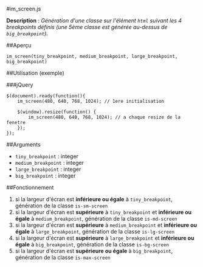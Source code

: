 #im_screen.js

**Description** : *Génération d'une classe sur l'élément `html` suivant les 4 breakpoints définis (une 5ème classe est générée au-dessus de `big_breakpoint`).*

##Aperçu

	im_screen(tiny_breakpoint, medium_breakpoint, large_breakpoint, big_breakpoint) 

##Utilisation (exemple)
	
###jQuery

	$(document).ready(function(){
		im_screen(480, 640, 768, 1024); // 1ere initialisation

		$(window).resize(function() {
			im_screen(480, 640, 768, 1024); // a chaque resize de la fenetre
		});
	});

##Arguments

* `tiny_breakpoint` : integer
* `medium_breakpoint` : integer
* `large_breakpoint` : integer
* `big_breakpoint` : integer


##Fonctionnement

1. si la largeur d'écran est **inférieure ou égale** à `tiny_breakpoint`, génération de la classe `is-sm-screen`
2. si la largeur d'écran est **supérieure** à `tiny_breakpoint` et **inférieure ou égale** à `medium_breakpoint`, génération de la classe `is-md-screen`
3. si la largeur d'écran est **supérieure** à `medium_breakpoint` et **inférieure ou égale** à `large_breakpoint`, génération de la classe `is-lg-screen`
4. si la largeur d'écran est **supérieure** à `large_breakpoint` et **inférieure ou égale** à `big_breakpoint`, génération de la classe `is-bg-screen`
5. si la largeur d'écran est **supérieure ou égale** à `big_breakpoint`, génération de la classe `is-max-screen`